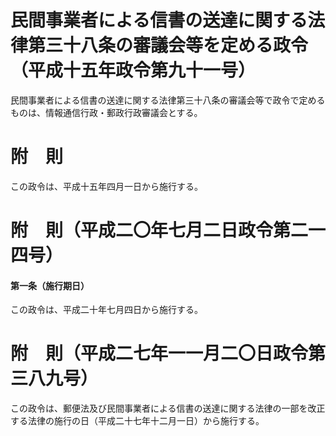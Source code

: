 # 民間事業者による信書の送達に関する法律第三十八条の審議会等を定める政令（平成十五年政令第九十一号）
民間事業者による信書の送達に関する法律第三十八条の審議会等で政令で定めるものは、情報通信行政・郵政行政審議会とする。
# 附　則
この政令は、平成十五年四月一日から施行する。
# 附　則（平成二〇年七月二日政令第二一四号）
#### 第一条（施行期日）
この政令は、平成二十年七月四日から施行する。
# 附　則（平成二七年一一月二〇日政令第三八九号）
この政令は、郵便法及び民間事業者による信書の送達に関する法律の一部を改正する法律の施行の日（平成二十七年十二月一日）から施行する。
